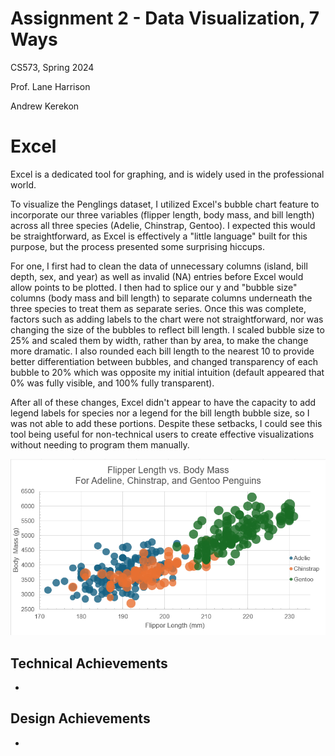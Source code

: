 # Assignment 2 - Data Visualization, 7 Ways  
CS573, Spring 2024

Prof. Lane Harrison

Andrew Kerekon

# Excel

Excel is a dedicated tool for graphing, and is widely used in the professional world.

To visualize the Penglings dataset, I utilized Excel's bubble chart feature to incorporate our three variables (flipper length, body mass, and bill length) across all three species (Adelie, Chinstrap, Gentoo). I expected this would be straightforward, as Excel is effectively a "little language" built for this purpose, but the process presented some surprising hiccups.

For one, I first had to clean the data of unnecessary columns (island, bill depth, sex, and year) as well as invalid (NA) entries before Excel would allow points to be plotted. I then had to splice our y and "bubble size" columns (body mass and bill length) to separate columns underneath the three species to treat them as separate series. Once this was complete, factors such as adding labels to the chart were not straightforward, nor was changing the size of the bubbles to reflect bill length. I scaled bubble size to 25% and scaled them by width, rather than by area, to make the change more dramatic. I also rounded each bill length to the nearest 10 to provide better differentiation between bubbles, and changed transparency of each bubble to 20% which was opposite my initial intuition (default appeared that 0% was fully visible, and 100% fully transparent).

After all of these changes, Excel didn't appear to have the capacity to add legend labels for species nor a legend for the bill length bubble size, so I was not able to add these portions. Despite these setbacks, I could see this tool being useful for non-technical users to create effective visualizations without needing to program them manually.

![excel](img/excel.png)

## Technical Achievements
- 

## Design Achievements
- 
